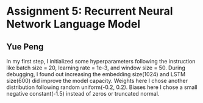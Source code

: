 Assignment 5: Recurrent Neural Network Language Model
====
Yue Peng
----

In my first step, I initialized some hyperparameters following the instruction like batch size = 20, learning rate = 1e-3, and window size = 50. During debugging, I found out increasing the embedding size(1024) and LSTM size(600) did improve the model capacity. Weights here I chose another distribution following random uniform(-0.2, 0.2). Biases here I chose a small negative constant(-1.5) instead of zeros or truncated normal. 